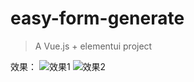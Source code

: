 # easy-form-generate

> A Vue.js + elementui project

效果：
![效果1](https://wunter.oss-cn-shanghai.aliyuncs.com/%E5%AE%9E%E7%8E%B0%E6%95%88%E6%9E%9C/form-generate-001.gif)
![效果2](https://wunter.oss-cn-shanghai.aliyuncs.com/%E5%AE%9E%E7%8E%B0%E6%95%88%E6%9E%9C/form-generate-002.gif)